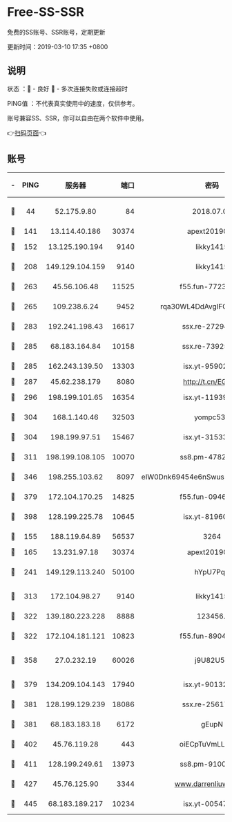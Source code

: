 # Free-SS-SSR

免费的SS账号、SSR账号，定期更新

更新时间：2019-03-10 17:35 +0800

## 说明

状态     ：🙂 - 良好 🙁 - 多次连接失败或连接超时

PING值   ：不代表真实使用中的速度，仅供参考。

账号兼容SS、SSR，你可以自由在两个软件中使用。

👉[扫码页面](https://liesauer.github.io/Free-SS-SSR/)👈

## 账号

|-|PING|服务器|端口|密码|加密方式|区域|
|:----:|:----:|:-----:|-----:|:----:|:----:|:----:|
|🙂|44|52.175.9.80|84|2018.07.07|chacha20-ietf-poly1305|HK|
|🙂|141|13.114.40.186|30374|apext2019006|chacha20|JP|
|🙂|152|13.125.190.194|9140|likky1415|aes-256-cfb|KR|
|🙂|208|149.129.104.159|9140|likky1415|aes-256-cfb|HK|
|🙂|263|45.56.106.48|11525|f55.fun-77233289|aes-256-cfb|US|
|🙂|265|109.238.6.24|9452|rqa30WL4DdAvgIFG6Fs3znzTa|aes-256-cfb|FR|
|🙂|283|192.241.198.43|16617|ssx.re-27294223|aes-256-cfb|US|
|🙂|285|68.183.164.84|10158|ssx.re-73925133|aes-256-cfb|US|
|🙂|285|162.243.139.50|13303|isx.yt-95902908|aes-256-cfb|US|
|🙂|287|45.62.238.179|8080|http://t.cn/EGJIyrl|rc4-md5|CA|
|🙂|296|198.199.101.65|16354|isx.yt-11939901|aes-256-cfb|US|
|🙂|304|168.1.140.46|32503|yompc535|aes-256-cfb|AU|
|🙂|304|198.199.97.51|15467|isx.yt-31533637|aes-256-cfb|US|
|🙂|311|198.199.108.105|10070|ss8.pm-47824837|aes-256-cfb|US|
|🙂|346|198.255.103.62|8097|eIW0Dnk69454e6nSwuspv9DmS201tQ0D|aes-256-cfb|US|
|🙂|379|172.104.170.25|14825|f55.fun-09460253|aes-256-cfb|SG|
|🙂|398|128.199.225.78|10645|isx.yt-81960461|aes-256-cfb|SG|
|🙂|155|188.119.64.89|56537|3264|aes-256-cfb|RU|
|🙂|165|13.231.97.18|30374|apext2019006|chacha20|JP|
|🙂|241|149.129.113.240|50100|hYpU7PqP|chacha20-ietf-poly1305|CN|
|🙂|313|172.104.98.27|9140|likky1415|aes-256-cfb|JP|
|🙂|322|139.180.223.228|8888|123456..|aes-256-cfb|JP|
|🙂|322|172.104.181.121|10823|f55.fun-89043009|aes-256-cfb|SG|
|🙂|358|27.0.232.19|60026|j9U82U53|xchacha20-ietf-poly1305|HK|
|🙂|379|134.209.104.143|17940|isx.yt-90132176|aes-256-cfb|SG|
|🙂|381|128.199.129.239|18086|ssx.re-25617968|aes-256-cfb|SG|
|🙂|381|68.183.183.18|6172|gEupN|aes-256-cfb|SG|
|🙂|402|45.76.119.28|443|oiECpTuVmLLxk4Ts|aes-256-cfb|AU|
|🙂|411|128.199.249.61|13973|ss8.pm-91003173|aes-256-cfb|SG|
|🙂|427|45.76.125.90|3344|www.darrenliuwei.com|aes-256-cfb|AU|
|🙂|445|68.183.189.217|10234|isx.yt-00547115|aes-256-cfb|SG|
